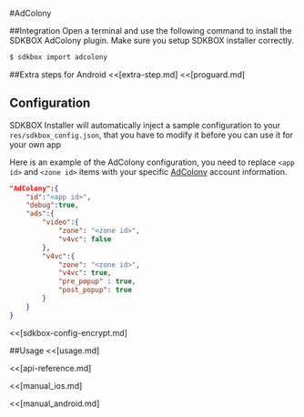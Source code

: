 <!--
Include Base: /Users/jtsm/Chukong-Inc/pr/en/src/adcolony/v2-cpp
-->

#AdColony

##Integration
Open a terminal and use the following command to install the SDKBOX AdColony plugin. Make sure you setup SDKBOX installer correctly.
```bash
$ sdkbox import adcolony
```

##Extra steps for Android
<<[extra-step.md]
<<[proguard.md]

## Configuration
SDKBOX Installer will automatically inject a sample configuration to your `res/sdkbox_config.json`, that you have to modify it before you can use it for your own app

Here is an example of the AdColony configuration, you need to replace `<app id>` and `<zone id>` items with your specific [AdColony](https://clients.adcolony.com/login) account information.
```json
"AdColony":{
    "id":"<app id>",
    "debug":true,
    "ads":{
        "video":{
            "zone": "<zone id>",
            "v4vc": false
        },
        "v4vc":{
            "zone": "<zone id>",
            "v4vc": true,
            "pre_popup" : true,
            "post_popup": true
        }
    }
}
```

<<[sdkbox-config-encrypt.md]

##Usage
<<[usage.md]

<<[api-reference.md]

<<[manual_ios.md]

<<[manual_android.md]
